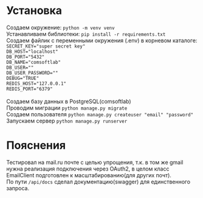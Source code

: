 <h1>Установка</h1>
Создаем окружение: <code>python -m venv venv</code><br>
Устанавливаем библиотеки: <code>pip install -r requirements.txt</code><br>
Создаем файлик с переменными окружения (.env) в корневом каталоге:<br>
<code>SECRET_KEY="super secret key"
DB_HOST="localhost"
DB_PORT="5432"
DB_NAME="comsoftlab"
DB_USER=""
DB_USER_PASSWORD=""
DEBUG="TRUE"
REDIS_HOST="127.0.0.1"
REDIS_PORT="6379"
</code><br>
Создаем базу данных в PostgreSQL(comsoftlab)<br>
Проводим миграции <code>python manage.py migrate</code><br>
Создаем пользователя <code>python manage.py createuser "email" "password"</code><br>
Запускаем сервер <code>python manage.py runserver</code>

<h1>Пояснения</h1>
Тестировал на mail.ru почте с целью упрощения, т.к. в том же gmail нужна реализация подключения через OAuth2, в целом класс EmailClient подготовлен к масштабированию(для других почт).<br>
По пути <code>/api/docs</code> сделал документацию(swagger) для единственного запроса.<br>

